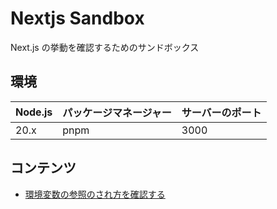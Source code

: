 # Nextjs Sandbox

Next.js の挙動を確認するためのサンドボックス

## 環境

| Node.js | パッケージマネージャー | サーバーのポート |
| ------- | ---------------------- | ---------------- |
| 20.x    | pnpm                   | 3000             |

## コンテンツ

- [環境変数の参照のされ方を確認する](/src/app/env/README.md)
